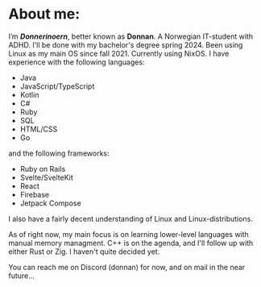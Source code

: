 # About me:
I’m ***Donnerinoern***, better known as **Donnan**. A Norwegian IT-student with ADHD. I'll be done with my bachelor's degree spring 2024. Been using Linux as my main OS since fall 2021. Currently using NixOS.
I have experience with the following languages:
- Java
- JavaScript/TypeScript
- Kotlin
- C#
- Ruby
- SQL
- HTML/CSS
- Go

and the following frameworks:
- Ruby on Rails
- Svelte/SvelteKit
- React
- Firebase
- Jetpack Compose

I also have a fairly decent understanding of Linux and Linux-distributions.

As of right now, my main focus is on learning lower-level languages with manual memory managment. C++ is on the agenda, and I'll follow up with either Rust or Zig. I haven't quite decided yet.

You can reach me on Discord (donnan) for now, and on mail in the near future...

<!---
Donnerinoern/Donnerinoern is a ✨ special ✨ repository because its `README.md` (this file) appears on your GitHub profile.
You can click the Preview link to take a look at your changes.
--->
